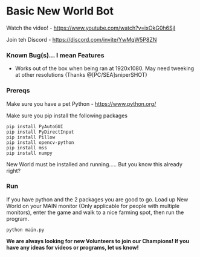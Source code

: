# Basic New World Bot
Watch the video! - https://www.youtube.com/watch?v=ixOkG0h6SjI

Join teh Discord - https://discord.com/invite/YwMqW5P8ZN

### Known Bug(s)... I mean Features
- Works out of the box when being ran at 1920x1080. May need tweeking at other resolutions (Thanks @[PC/SEA]sniperSHOT)

### Prereqs
Make sure you have a pet Python - https://www.python.org/

Make sure you pip install the following packages
```
pip install PyAutoGUI
pip install PyDirectInput
pip install Pillow
pip install opencv-python
pip install mss
pip install numpy
```

New World must be installed and running..... But you know this already right?

### Run
If you have python and the 2 packages you are good to go. Load up New World on your MAIN monitor (Only applicable for people with multiple monitors), enter the game and walk to a nice farming spot, then run the program.
```
python main.py
```
**We are always looking for new Volunteers to join our Champions!
If you have any ideas for videos or programs, let us know!**
